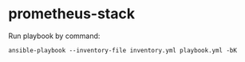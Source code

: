 # prometheus-stack

Run playbook by command:

```shell
ansible-playbook --inventory-file inventory.yml playbook.yml -bK
```

